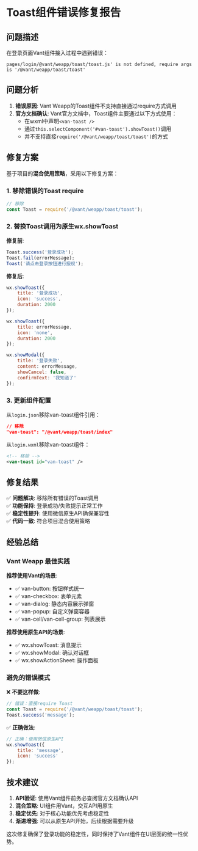 # Toast组件错误修复报告

## 问题描述

在登录页面Vant组件接入过程中遇到错误：
```
pages/login/@vant/weapp/toast/toast.js' is not defined, require args is '/@vant/weapp/toast/toast'
```

## 问题分析

1. **错误原因**: Vant Weapp的Toast组件不支持直接通过require方式调用
2. **官方文档确认**: Vant官方文档中，Toast组件主要通过以下方式使用：
   - 在wxml中声明`<van-toast />`
   - 通过`this.selectComponent('#van-toast').showToast()`调用
   - 并不支持直接`require('/@vant/weapp/toast/toast')`的方式

## 修复方案

基于项目的**混合使用策略**，采用以下修复方案：

### 1. 移除错误的Toast require
```javascript
// 移除
const Toast = require('/@vant/weapp/toast/toast');
```

### 2. 替换Toast调用为原生wx.showToast

**修复前**:
```javascript
Toast.success('登录成功');
Toast.fail(errorMessage);
Toast('请点击登录按钮进行授权');
```

**修复后**:
```javascript
wx.showToast({
    title: '登录成功',
    icon: 'success',
    duration: 2000
});

wx.showToast({
    title: errorMessage,
    icon: 'none',
    duration: 2000
});

wx.showModal({
    title: '登录失败',
    content: errorMessage,
    showCancel: false,
    confirmText: '我知道了'
});
```

### 3. 更新组件配置

从`login.json`移除van-toast组件引用：
```json
// 移除
"van-toast": "/@vant/weapp/toast/index"
```

从`login.wxml`移除van-toast组件：
```xml
<!-- 移除 -->
<van-toast id="van-toast" />
```

## 修复结果

✅ **问题解决**: 移除所有错误的Toast调用  
✅ **功能保持**: 登录成功/失败提示正常工作  
✅ **稳定性提升**: 使用微信原生API确保兼容性  
✅ **代码一致**: 符合项目混合使用策略  

## 经验总结

### Vant Weapp 最佳实践

**推荐使用Vant的场景**:
- ✅ van-button: 按钮样式统一
- ✅ van-checkbox: 表单元素
- ✅ van-dialog: 静态内容展示弹窗
- ✅ van-popup: 自定义弹窗容器
- ✅ van-cell/van-cell-group: 列表展示

**推荐使用原生API的场景**:
- ✅ wx.showToast: 消息提示
- ✅ wx.showModal: 确认对话框
- ✅ wx.showActionSheet: 操作面板

### 避免的错误模式

❌ **不要这样做**:
```javascript
// 错误：直接require Toast
const Toast = require('/@vant/weapp/toast/toast');
Toast.success('message');
```

✅ **正确做法**:
```javascript
// 正确：使用微信原生API
wx.showToast({
    title: 'message',
    icon: 'success'
});
```

## 技术建议

1. **API验证**: 使用Vant组件前务必查阅官方文档确认API
2. **混合策略**: UI组件用Vant，交互API用原生
3. **稳定优先**: 对于核心功能优先考虑稳定性
4. **渐进增强**: 可以从原生API开始，后续根据需要升级

这次修复确保了登录功能的稳定性，同时保持了Vant组件在UI层面的统一性优势。